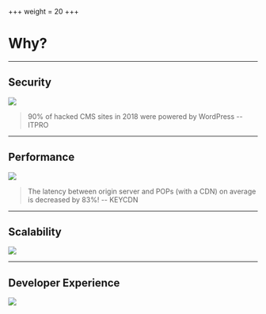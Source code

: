 +++
weight = 20
+++
# Why?

---
## Security
![](https://media.giphy.com/media/hHj4B89rbpZlK/giphy.gif)

> 90% of hacked CMS sites in 2018 were powered by WordPress -- ITPRO

---
## Performance
![](https://i.gifer.com/2lYJ.gif)

> The latency between origin server and POPs (with a CDN) on average is decreased by 83%! -- KEYCDN

---
## Scalability
![](https://i.gifer.com/6Q9g.gif)

---
## Developer Experience
![](https://media.giphy.com/media/l0ExbYEjkY3NDkm52/giphy.gif)

